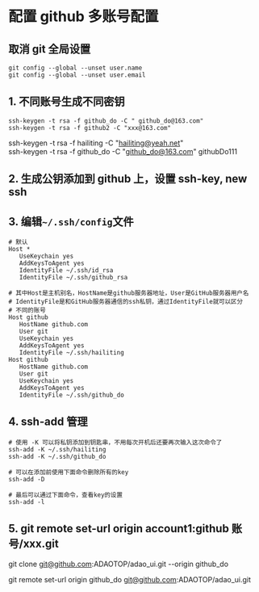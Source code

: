 # 配置 github 多账号配置

## 取消 git 全局设置

```
git config --global --unset user.name
git config --global --unset user.email
```

## 1. 不同账号生成不同密钥

```
ssh-keygen -t rsa -f github_do -C " github_do@163.com"
ssh-keygen -t rsa -f github2 -C "xxx@163.com"
```

ssh-keygen -t rsa -f hailiting -C "hailiting@yeah.net"  
ssh-keygen -t rsa -f github_do -C "github_do@163.com"
githubDo111

## 2. 生成公钥添加到 github 上，设置 ssh-key, new ssh

## 3. 编辑`~/.ssh/config`文件

```
# 默认
Host *
   UseKeychain yes
   AddKeysToAgent yes
   IdentityFile ~/.ssh/id_rsa
   IdentityFile ~/.ssh/github_rsa
```

```
# 其中Host是主机别名，HostName是github服务器地址，User是GitHub服务器用户名
# IdentityFile是和GitHub服务器通信的ssh私钥，通过IdentityFile就可以区分
# 不同的账号
Host github
   HostName github.com
   User git
   UseKeychain yes
   AddKeysToAgent yes
   IdentityFile ~/.ssh/hailiting
Host github
   HostName github.com
   User git
   UseKeychain yes
   AddKeysToAgent yes
   IdentityFile ~/.ssh/github_do
```

## 4. ssh-add 管理

```
# 使用 -K 可以将私钥添加到钥匙串，不用每次开机后还要再次输入这次命令了
ssh-add -K ~/.ssh/hailiting
ssh-add -K ~/.ssh/github_do

# 可以在添加前使用下面命令删除所有的key
ssh-add -D

# 最后可以通过下面命令，查看key的设置
ssh-add -l
```

## 5. git remote set-url origin account1:github 账号/xxx.git

git clone git@github.com:ADAOTOP/adao_ui.git --origin github_do

git remote set-url origin github_do git@github.com:ADAOTOP/adao_ui.git
